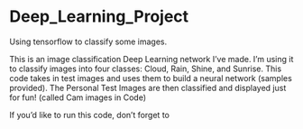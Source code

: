 # Deep_Learning_Project
Using tensorflow to classify some images. 

This is an image classification Deep Learning network I’ve made. 
I’m using it to classify images into four classes: Cloud, Rain, Shine, and Sunrise.
This code takes in test images and uses them to build a neural network (samples provided).
The Personal Test Images are then classified and displayed just for fun! (called Cam images in Code)

If you’d like to run this code, don’t forget to 
